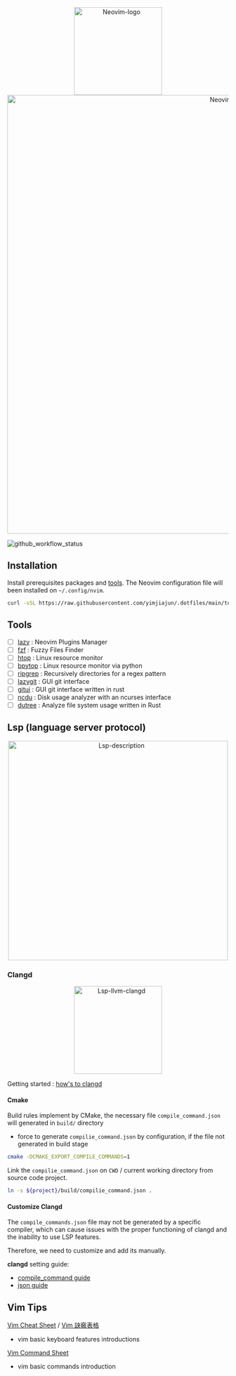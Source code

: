 <div align="center">
  <img src="https://upload.wikimedia.org/wikipedia/commons/4/4f/Neovim-logo.svg" alt="Neovim-logo" width="200">
</div>

<div align="center">
  <img src="https://github.com/yimjiajun/neovim/wiki/images/neovim_home.png" alt="Neovim Home" width="1000">
</div>

![github_workflow_status](https://github.com/yimjiajun/neovim/actions/workflows/main.yml/badge.svg)

## Installation

Install prerequisites packages and [tools](#tools).
The Neovim configuration file will been installed on `~/.config/nvim`.

```bash
curl -sSL https://raw.githubusercontent.com/yimjiajun/.dotfiles/main/tools/nvim.sh | bash
```

## Tools

- [ ] [lazy](https://github.com/folke/lazy.nvim) : Neovim Plugins Manager
- [ ] [fzf](https://github.com/junegunn/fzf) : Fuzzy Files Finder
- [ ] [htop](https://htop.dev/) : Linux resource monitor
- [ ] [bpytop](https://github.com/aristocratos/bpytop) : Linux resource monitor via python
- [ ] [ripgrep](https://github.com/BurntSushi/ripgrep) : Recursively directories for a regex pattern
- [ ] [lazygit](https://github.com/jesseduffield/lazygit) : GUI git interface
- [ ] [gitui](https://github.com/extrawurst/gitui) : GUI git interface written in rust
- [ ] [ncdu](https://dev.yorhel.nl/ncdu) : Disk usage analyzer with an ncurses interface
- [ ] [dutree](https://github.com/nachoparker/dutree) :  Analyze file system usage written in Rust

## Lsp (language server protocol)

<div align="center">
  <img src="https://matklad.github.io/assets/LSP-MxN.png" alt="Lsp-description" width="500"/>
</div>

### Clangd

<div align="center">
  <img src="https://llvm.org/img/LLVMWyvernBig.png" alt="Lsp-llvm-clangd" width="200">
</div>

Getting started : [how's to clangd](https://clangd.llvm.org/installation#compile_commandsjson)

#### Cmake

Build rules implement by CMake,
 the necessary file `compile_command.json` will generated in  `build/` directory

- force to generate `compilie_command.json` by configuration, if the file not generated in build stage

```bash
cmake -DCMAKE_EXPORT_COMPILE_COMMANDS=1
```

Link the `compilie_command.json` on `CWD` / current working directory from source code project.

```bash
ln -s ${project}/build/compilie_command.json .
```

#### Customize Clangd

The `compile_commands.json` file may not be generated by a specific compiler,
 which can cause issues with the proper functioning of clangd and the inability to use LSP features. 

Therefore, we need to customize and add its manually.

**clangd** setting guide:

- [compile_command guide](https://github.com/neovim/nvim-lspconfig/blob/master/doc/server_configurations.md#clangd)
- [json guide](https://clang.llvm.org/docs/JSONCompilationDatabase.html)

## Vim Tips

[Vim Cheat Sheet](https://vim.rtorr.com) / [Vim 訣竅表格](https://vim.rtorr.com/lang/zh_tw)

- vim basic keyboard features introductions

[Vim Command Sheet](https://vimhelp.org/index.txt.html#ex-cmd-index)

- vim basic commands introduction
